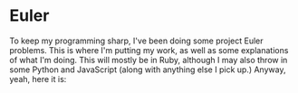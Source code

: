 # Euler
To keep my programming sharp, I've been doing some project Euler problems. This is where I'm putting my work, as well as some explanations of what I'm doing. This will mostly be in Ruby, although I may also throw in some Python and JavaScript (along with anything else I pick up.) Anyway, yeah, here it is:
